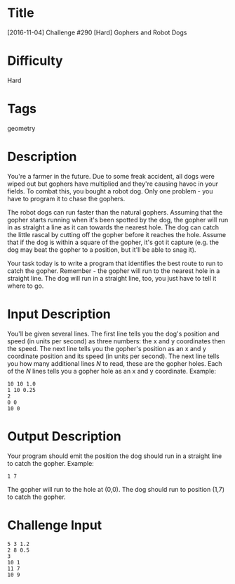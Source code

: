 # Title

[2016-11-04] Challenge #290 [Hard] Gophers and Robot Dogs

# Difficulty

Hard

# Tags

geometry

# Description

You're a farmer in the future. Due to some freak accident, all dogs were wiped out but gophers have multiplied and they're causing havoc in your fields. To combat this, you bought a robot dog. Only one problem - you have to program it to chase the gophers. 

The robot dogs can run faster than the natural gophers. Assuming that the gopher starts running when it's been spotted by the dog, the gopher will run in as straight a line as it can towards the nearest hole. The dog can catch the little rascal by cutting off the gopher before it reaches the hole. Assume that if the dog is within a square of the gopher, it's got it capture (e.g. the dog may beat the gopher to a position, but it'll be able to snag it). 

Your task today is to write a program that identifies the best route to run to catch the gopher. Remember - the gopher will run to the nearest hole in a straight line. The dog will run in a straight line, too, you just have to tell it where to go. 

# Input Description

You'll be given several lines. The first line tells you the dog's position and speed (in units per second) as three numbers: the x and y coordinates then the speed. The next line tells you the gopher's position as an x and y coordinate position and its speed (in units per second). The next line tells you how many additional lines *N* to read, these are the gopher holes. Each of the *N* lines tells you a gopher hole as an x and y coordinate. Example:

	10 10 1.0
	1 10 0.25
	2
	0 0
	10 0

# Output Description

Your program should emit the position the dog should run in a straight line to catch the gopher. Example:

	1 7

The gopher will run to the hole at (0,0). The dog should run to position (1,7) to catch the gopher. 

# Challenge Input

	5 3 1.2
	2 8 0.5
	3
	10 1
	11 7
	10 9
